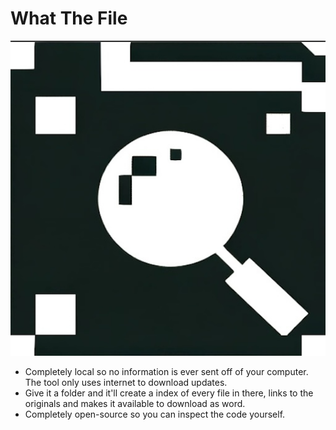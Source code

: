 # What The File

![What The File](./public/whatthefile.jpg "What The File")

- Completely local so no information is ever sent off of your computer. The tool only uses internet to download updates.
- Give it a folder and it'll create a index of every file in there, links to the originals and makes it available to download as word.
- Completely open-source so you can inspect the code yourself.
